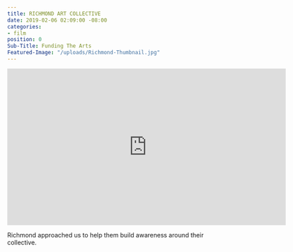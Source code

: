 ```yaml
---
title: RICHMOND ART COLLECTIVE
date: 2019-02-06 02:09:00 -08:00
categories:
- film
position: 0
Sub-Title: Funding The Arts
Featured-Image: "/uploads/Richmond-Thumbnail.jpg"
---
```


<iframe src="https://player.vimeo.com/video/296245408" width="640" height="360" frameborder="0" webkitallowfullscreen mozallowfullscreen allowfullscreen></iframe>

Richmond approached us to help them build awareness around their collective. 